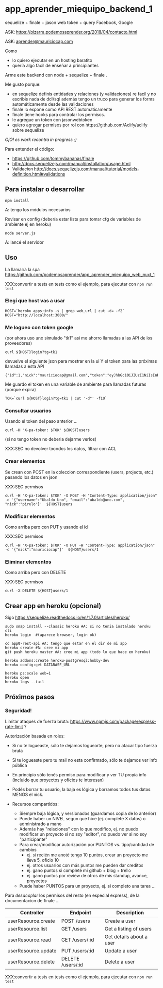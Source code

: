 # app_aprender_miequipo_backend_1

sequelize + finale +  jason web token + query Facebook, Google

ASK: https://pizarra.podemosaprender.org/2018/04/contacto.html

ASK: aprender@mauriciocap.com

Como 

* lo quiero ejecutar en un hosting baratito 
* quería algo facil de enseñar a principiantes 

Arme este backend con node + sequelize + finale .

Me gusto porque:

* en sequelize definis entidades y relaciones (y validaciones) re facil y no escribis nada de ddl/sql
    además tengo un truco para generar los forms automáticamente desde las validaciones
* finale lo expone como API REST automaticamente
* finale tiene hooks para controlar los permisos.
* le agregue un token con jasonwebtoken
* quiero agregar permisos por rol con https://github.com/Aclify/aclify sobre sequelize

*OjO! es work recontra in progress ;)*

Para entender el código:

* https://github.com/tommybananas/finale
* http://docs.sequelizejs.com/manual/installation/usage.html
* Validacion http://docs.sequelizejs.com/manual/tutorial/models-definition.html#validations

## Para instalar o desarrollar

```
npm install
```

A: tengo los módulos necesarios

Revisar en config (debería estar lista para tomar cfg de variables de ambiente ej en heroku)

```
node server.js
```

A: lancé el servidor


## Uso

La llamaría la spa https://github.com/podemosaprender/app_aprender_miequipo_web_nuxt_1

XXX:convertir a tests en tests como el ejemplo, para ejecutar con ```npm run test```

### Elegí que host vas a usar

```
HOST=`heroku apps:info -s | grep web_url | cut -d= -f2`
HOST="http://localhost:3000/"
```
 
### Me logueo con token google

(por ahora uso uno simulado "tk1" asi me ahorro llamadas a las API de los proveedores)

```
curl ${HOST}login?tg=tk1 
```

devuelve el siguiente json para mostrar en la ui Y el token para las próximas llamadas a esta API

```
{"id":1,"nick":"mauriciocap@gmail.com","token":"eyJhbGciOiJIUzI1NiIsInR5cCI6IkpXVCJ9.eyJ1c2VyIjoxLCJpYXQiOjE1NDU4ODM1ODEsImV4cCI6MTU0NTg4NzE4MX0.WxURD11oR4IAJmuLURQ5vYdtoDBLcmTnECc704fg9Jc"}
```

Me guardo el token en una variable de ambiente para llamadas futuras (porque expira)


```
TOK=`curl ${HOST}login?tg=tk1 | cut '-d"' -f10`
```

### Consultar usuarios

Usando el token del paso anterior ...

``` 
curl -H "X-pa-token: $TOK" ${HOST}users
```

(si no tengo token no deberia dejarme verlos)

XXX:SEC no devolver tooodos los datos, filtrar con ACL

### Crear elementos

Se crean con POST en la coleccion correspondiente (users, projects, etc.) pasando los datos en json

XXX:SEC permisos

```
curl -H "X-pa-token: $TOK" -X POST -H "Content-Type: application/json" -d '{"username":"Ubaldo Uno", "email":"ubaldo@uno.com", "nick":"pirulo"}'  ${HOST}users
```

### Modificar elementos

Como arriba pero con PUT y usando el id

XXX:SEC permisos

```
curl -H "X-pa-token: $TOK" -X PUT -H "Content-Type: application/json" -d '{"nick":"mauriciocap"}'  ${HOST}users/1
```

### Eliminar elementos

Como arriba pero con DELETE

XXX:SEC permisos

```
curl -X DELETE ${HOST}users/1
```

## Crear app en heroku (opcional)

Sigo <https://sequelize.readthedocs.io/en/1.7.0/articles/heroku/>

```
sudo snap install --classic heroku #A: si no tenia instalado heroku cli
heroku login  #(aparece browser, login ok)

cd app0-rest-api #A: tengo que estar en el dir de mi app
heroku create #A: cree mi app
git push heroku master #A: cree mi app (todo lo que hace en heroku)

heroku addons:create heroku-postgresql:hobby-dev
heroku config:get DATABASE_URL

heroku ps:scale web=1
heroku open
heroku logs --tail
```

## Próximos pasos

### Seguridad!

Limitar ataques de fuerza bruta: https://www.npmjs.com/package/express-rate-limit ?

Autorización basada en roles:

* Si no te logueaste, sólo te dejamos loguearte, pero no atacar tipo fuerza bruta

* Si te logueaste pero tu mail no esta confirmado, sólo te dejamos ver info pública

* En principio sólo tenés permiso para modificar y ver TU propia info (incluido que proyectos y oficios te interesan)

* Podés borrar tu usuario, la baja es lógica y borramos todos tus datos MENOS el nick.

* Recursos compartidos:
   * Siempre baja lógica, y versionados (guardamos copia de lo anterior)
   * Puede haber un NIVEL segun que hice (ej. complete X datos) o administrado a mano
   * Además hay "relaciones" con lo que modifico, ej. no puedo modificar un proyecto si no soy "editor", no puedo ver si no soy "participante"
   * Para crear/modificar autorización por PUNTOS vs. tipo/cantidad de cambios
       * ej. si recién me anoté tengo 10 puntos, crear un proyecto me lleva 5, oficio 10
       * ej. otros usuarios con más puntos me pueden dar creditos
       * ej. gano puntos si completé mi github + blog + trello
       * ej. gano puntos por review de otros de mis standup, avance, proyectos
   * Puede haber PUNTOS para un proyecto, ej. si completo una tarea ...

Para *desacoplar* los permisos del resto (en especial express), de la documentacion de finale ...

Controller | Endpoint | Description
-----------|----------|------------
userResource.create | POST /users | Create a user
userResource.list | GET /users  | Get a listing of users
userResource.read | GET /users/:id | Get details about a user
userResource.update | PUT /users/:id | Update a user
userResource.delete | DELETE /users/:id | Delete a user


XXX:convertir a tests en tests como el ejemplo, para ejecutar con ```npm run test```
